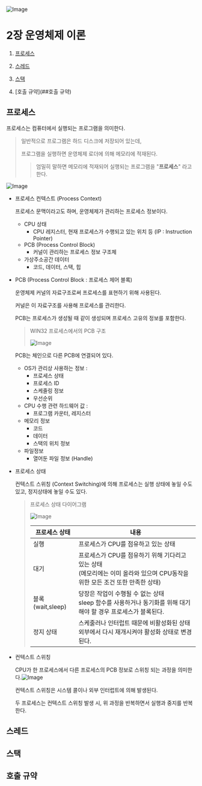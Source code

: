 

![Image](https://i.imgur.com/oCtWyvK.png)

# 2장 운영체제 이론

1. [프로세스](##프로세스)

2. [스레드](##스레드)
3. [스택](##스택)
4. [호출 규약](##호출 규약)

## 프로세스

프로세스는 컴퓨터에서 실행되는 프로그램을 의미한다.

> 일반적으로 프로그램은 하드 디스크에 저장되어 있는데,
>
> 프로그램을 실행하면 운영체제 로더에 의해 메모리에 적재된다.
>
> > 엄밀히 말하면 메모리에 적재되어 실행되는 프로그램을 "**프로세스**" 라고 한다.

![Image](https://i.imgur.com/fdhR2zY.png)

- 프로세스 컨텍스트 (Process Context)

  프로세스 문맥이라고도 하며, 운영체제가 관리하는 프로세스 정보이다.

  - CPU 상태
    - CPU 레지스터, 현재 프로세스가 수행되고 있는 위치 등 (IP : Instruction Pointer)
  - PCB (Process Control Block)
    - 커널이 관리하는 프로세스 정보 구조체
  - 가상주소공간 데이터
    - 코드, 데이터, 스택, 힙

- PCB (Process Control Block : 프로세스 제어 블록)

  운영체제 커널의 자료구조로써 프로세스를 표현하기 위해 사용된다.

  커널은 이 자료구조를 사용해 프로세스를 관리한다.

  PCB는 프로세스가 생성될 때 같이 생성되며 프로세스 고유의 정보를 포함한다.

  > WIN32 프로세스에서의 PCB 구조
  >
  > ![Image](https://i.imgur.com/v8M6gej.png)

  PCB는 체인으로 다른 PCB에 연결되어 있다.

  - OS가 관리상 사용하는 정보 : 
    - 프로세스 상태
    - 프로세스 ID
    - 스케줄링 정보
    - 우선순위
  - CPU 수행 관련 하드웨어 값 :
    - 프로그램 카운터, 레지스터
  - 메모리 정보
    - 코드
    - 데이터
    - 스택의 위치 정보
  - 파일정보
    - 열어둔 파일 정보 (Handle)

- 프로세스 상태

  컨텍스트 스위칭 (Context Switching)에 의해 프로세스는 실행 상태에 놓일 수도 있고, 정지상태에 놓일 수도 있다.

  > 프로세스 상태 다이어그램
  >
  > ![Image](https://i.imgur.com/pXvqKN3.png)
  >
  > | 프로세스 상태    | 내용                                                         |
  > | ---------------- | ------------------------------------------------------------ |
  > | 실행             | 프로세스가 CPU를 점유하고 있는 상태                          |
  > | 대기             | 프로세스가 CPU를 점유하기 위해 기다리고 있는 상태<br />(메모리에는 이미 올라와 있으며 CPU동작을 위한 모든 조건 또한 만족한 상태) |
  > | 블록(wait,sleep) | 당장은 작업이 수행될 수 없는 상태<br />sleep 함수를 사용하거나 동기화를 위해 대기해야 할 경우 프로세스가 블록된다. |
  > | 정지 상태        | 스케줄러나 인터럽트 때문에 비활성화된 상태<br /> 외부에서 다시 재개시켜야 활성화 상태로 변경된다. |

- 컨텍스트 스위칭

  CPU가 한 프로세스에서 다른 프로세스의 PCB 정보로 스위칭 되는 과정을 의미한다.![Image](https://i.imgur.com/dM4sIt3.png)
  
  컨텍스트 스위칭은 시스템 콜이나 외부 인터럽트에 의해 발생된다.
  
  두 프로세스는 컨텍스트 스위칭 발생 시, 위 과정을  반복하면서 실행과 중지를 반복한다.



## 스레드



## 스택



## 호출 규약

